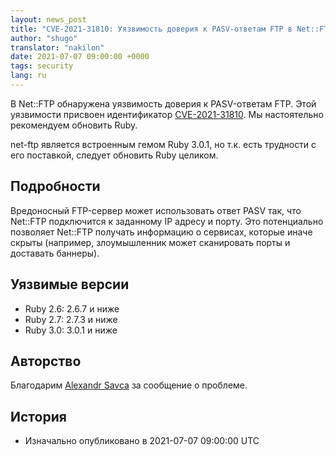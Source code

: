 ```yaml
---
layout: news_post
title: "CVE-2021-31810: Уязвимость доверия к PASV-ответам FTP в Net::FTP"
author: "shugo"
translator: "nakilon"
date: 2021-07-07 09:00:00 +0000
tags: security
lang: ru
---
```


В Net::FTP обнаружена уязвимость доверия к PASV-ответам FTP.
Этой уязвимости присвоен идентификатор [CVE-2021-31810](https://nvd.nist.gov/vuln/detail/CVE-2021-31810).
Мы настоятельно рекомендуем обновить Ruby.

net-ftp является встроенным гемом Ruby 3.0.1, но т.к. есть трудности с его поставкой, следует обновить Ruby целиком.

## Подробности

Вредоносный FTP-сервер может использовать ответ PASV так, что Net::FTP
подключится к заданному IP адресу и порту. Это потенциально
позволяет Net::FTP получать информацию о сервисах, которые иначе
скрыты (например, злоумышленник может сканировать порты и доставать баннеры).

## Уязвимые версии

* Ruby 2.6: 2.6.7 и ниже
* Ruby 2.7: 2.7.3 и ниже
* Ruby 3.0: 3.0.1 и ниже

## Авторство

Благодарим [Alexandr Savca](https://hackerone.com/chinarulezzz) за сообщение о проблеме.

## История

* Изначально опубликовано в 2021-07-07 09:00:00 UTC
